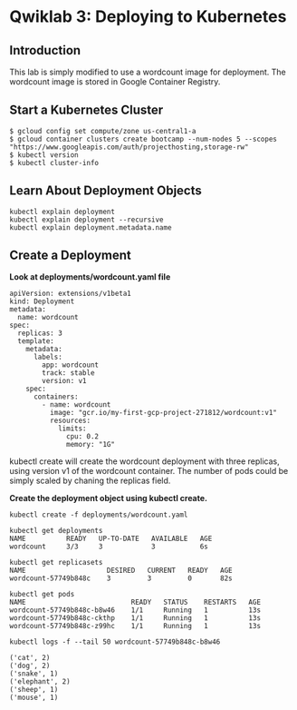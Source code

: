 # Qwiklab 3: Deploying to Kubernetes

## Introduction
This lab is simply modified to use a wordcount image for deployment. The wordcount image is stored in Google Container Registry.



## Start a Kubernetes Cluster
```
$ gcloud config set compute/zone us-central1-a
$ gcloud container clusters create bootcamp --num-nodes 5 --scopes "https://www.googleapis.com/auth/projecthosting,storage-rw"
$ kubectl version
$ kubectl cluster-info
```

## Learn About Deployment Objects
```
kubectl explain deployment
kubectl explain deployment --recursive
kubectl explain deployment.metadata.name
```

## Create a Deployment
**Look at deployments/wordcount.yaml file**
```
apiVersion: extensions/v1beta1
kind: Deployment
metadata:
  name: wordcount
spec:
  replicas: 3
  template:
    metadata:
      labels:
        app: wordcount
        track: stable
        version: v1
    spec:
      containers:
        - name: wordcount
          image: "gcr.io/my-first-gcp-project-271812/wordcount:v1"
          resources:
            limits:
              cpu: 0.2
              memory: "1G"
```

kubectl create will create the wordcount deployment with three replicas, using version v1 of the wordcount container. The number of pods could be simply scaled by chaning the replicas field.

**Create the deployment object using kubectl create.**
```
kubectl create -f deployments/wordcount.yaml

kubectl get deployments
NAME          READY   UP-TO-DATE   AVAILABLE   AGE
wordcount     3/3     3            3           6s

kubectl get replicasets
NAME                    DESIRED   CURRENT   READY   AGE
wordcount-57749b848c    3         3         0       82s

kubectl get pods
NAME                          READY   STATUS    RESTARTS   AGE
wordcount-57749b848c-b8w46    1/1     Running   1          13s
wordcount-57749b848c-ckthp    1/1     Running   1          13s
wordcount-57749b848c-z99hc    1/1     Running   1          13s
```
```
kubectl logs -f --tail 50 wordcount-57749b848c-b8w46 

('cat', 2)
('dog', 2)
('snake', 1)
('elephant', 2)
('sheep', 1)
('mouse', 1)
```




